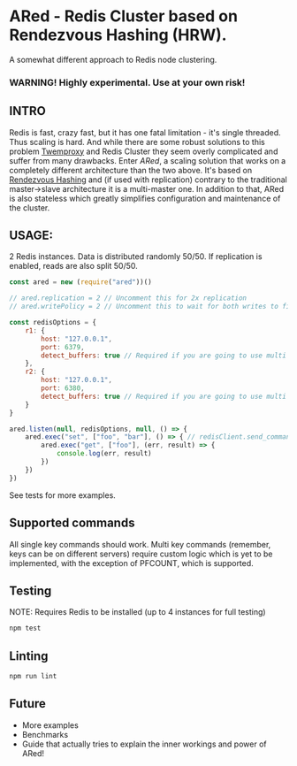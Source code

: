 # ARed - Redis Cluster based on Rendezvous Hashing (HRW).
A somewhat different approach to Redis node clustering. 

### WARNING! Highly experimental. Use at your own risk!

## INTRO
Redis is fast, crazy fast, but it has one fatal limitation - it's single threaded. Thus scaling is hard. And while there
are some robust solutions to this problem [Twemproxy](https://github.com/twitter/twemproxy) and Redis Cluster they seem 
overly complicated and suffer from many drawbacks. Enter *ARed*, a scaling solution that works on a completely different 
architecture than the two above. It's based on [Rendezvous Hashing](https://en.wikipedia.org/wiki/Rendezvous_hashing) 
and (if used with replication) contrary to the traditional master->slave architecture it is a multi-master one. In 
addition to that, ARed is also stateless which greatly simplifies configuration and maintenance of the cluster.

## USAGE:

2 Redis instances. Data is distributed randomly 50/50. If replication is enabled, reads are also split 50/50.
```javascript
const ared = new (require("ared"))()

// ared.replication = 2 // Uncomment this for 2x replication
// ared.writePolicy = 2 // Uncomment this to wait for both writes to finish. (1 - one write, 0 - no wait)

const redisOptions = {
    r1: {
        host: "127.0.0.1",
        port: 6379,
        detect_buffers: true // Required if you are going to use multi key commands
    },
    r2: {
        host: "127.0.0.1",
        port: 6380,
        detect_buffers: true // Required if you are going to use multi key commands
    }
}

ared.listen(null, redisOptions, null, () => {
    ared.exec("set", ["foo", "bar"], () => { // redisClient.send_command() style arguments
        ared.exec("get", ["foo"], (err, result) => {
            console.log(err, result)
        })
    })
})


```

See tests for more examples.

## Supported commands
All single key commands should work. Multi key commands (remember, keys can be on different servers) require custom 
logic which is yet to be implemented, with the exception of PFCOUNT, which is supported. 


## Testing
NOTE: Requires Redis to be installed (up to 4 instances for full testing)
```bash
npm test
```

## Linting
```bash
npm run lint
```

## Future
* More examples
* Benchmarks
* Guide that actually tries to explain the inner workings and power of ARed!